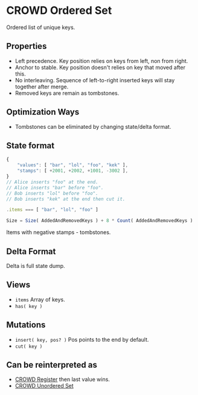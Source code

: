 # CROWD Ordered Set

Ordered list of unique keys.

## Properties

- Left precedence. Key position relies on keys from left, non from right.
- Anchor to stable. Key position doesn't relies on key that moved after this.
- No interleaving. Sequence of left-to-right inserted keys will stay together after merge.
- Removed keys are remain as tombstones.

## Optimization Ways

- Tombstones can be eliminated by changing state/delta format.

## State format

```javascript
{
	"values": [ "bar", "lol", "foo", "kek" ],
	"stamps": [ +2001, +2002, +1001, -3002 ],
}
// Alice inserts "foo" at the end.
// Alice inserts "bar" before "foo".
// Bob inserts "lol" before "foo".
// Bob inserts "kek" at the end then cut it.

.items === [ "bar", "lol", "foo" ]

Size = Size( AddedAndRemovedKeys ) + 8 * Count( AddedAndRemovedKeys )
```

Items with negative stamps - tombstones.

## Delta Format

Delta is full state dump.

## Views

- `items` Array of keys.
- `has( key )`

## Mutations

- `insert( key, pos? )` Pos points to the end by default.
- `cut( key )`

## Can be reinterpreted as

- [CROWD Register](../reg) then last value wins.
- [CROWD Unordered Set](../set)
